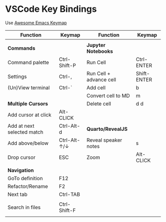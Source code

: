 # VSCode Key Bindings

Use [Awesome Emacs Keymap](https://marketplace.visualstudio.com/items?itemName=tuttieee.emacs-mcx)

| Function                      | Keymap                | Function                      | Keymap                |
|-------------------------------|-----------------------|-------------------------------|-----------------------|
|                               |                       |                               |                       |
| **Commands**                  |                       | **Jupyter Notebooks**         |                       |
| Command palette               | Ctrl-Shift-P          | Run Cell                      | Ctrl-ENTER            |
| Settings                      | Ctrl-,                | Run Cell + advance cell       | Shift-ENTER           |
| (Un)View terminal             | Ctrl-`                | Add cell                      | b                     |
|                               |                       | Convert cell to MD            | m                     |
| **Multiple Cursors**          |                       | Delete cell                   | d d                   |
| Add cursor at click           | Alt-CLICK             |                               |                       |
| Add at next selected match    | Ctrl-Alt-d            | **Quarto/RevealJS**           |                       |
| Add above/below               | Ctrl-Alt-&uarr;/&darr;| Reveal speaker notes          | s                     |
| Drop cursor                   | ESC                   | Zoom                          | Alt-CLICK             |
|                               |                       |
| **Navigation**                |                       |
| GoTo definition               | F12                   |
| Refactor/Rename               | F2                    |
| Next tab                      | Ctrl-TAB              |
|                               |                       |
| Search in files               | Ctrl-Shift-F          |
|                               |                       |










